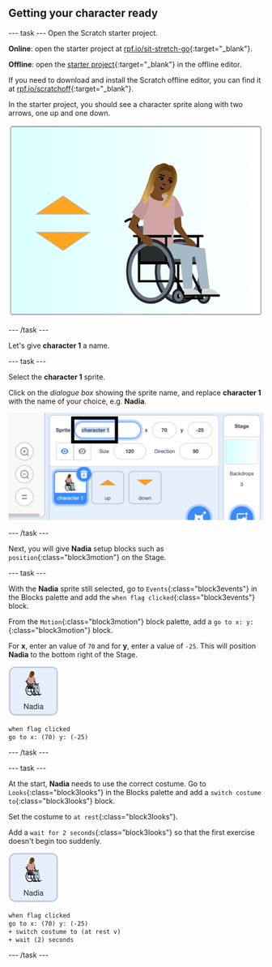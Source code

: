 ## Getting your character ready

--- task ---
Open the Scratch starter project.

**Online**: open the starter project at [rpf.io/sit-stretch-go](http://rpf.io/sit-stretch-go){:target="_blank"}.

**Offline**: open the [starter project](http://rpf.io/sit-stretch-go){:target="_blank"} in the offline editor.

If you need to download and install the Scratch offline editor, you can find it at [rpf.io/scratchoff](http://rpf.io/scratchoff){:target="_blank"}.

In the starter project, you should see a character sprite along with two arrows, one up and one down.

![starter project](images/starter_project.png)

--- /task ---

Let's give **character 1** a name.

--- task ---

Select the **character 1** sprite.

Click on the _dialogue box_ showing the sprite name, and replace **character 1** with the name of your choice, e.g. **Nadia**.

![select character 1 sprite name](images/select_character1_name2.png)

--- /task ---

Next, you will give **Nadia** setup blocks such as `position`{:class="block3motion"} on the Stage.

--- task ---

With the **Nadia** sprite still selected, go to `Events`{:class="block3events"} in the Blocks palette and add the `when flag clicked`{:class="block3events"} block.

From the `Motion`{:class="block3motion"} block palette, add a `go to x: y:`{:class="block3motion"} block.

For **x**, enter an value of `70` and for **y**, enter a value of `-25`. This will position **Nadia** to the bottom right of the Stage.

![Nadia sprite icon](images/nadia_sprite.png)

```blocks3
when flag clicked
go to x: (70) y: (-25)
```

--- /task ---

--- task ---

At the start, **Nadia** needs to use the correct costume. Go to `Looks`{:class="block3looks"} in the Blocks palette and add a `switch costume to`{:class="block3looks"} block.

Set the costume to `at rest`{:class="block3looks"}.

Add a `wait for 2 seconds`{:class="block3looks"} so that the first exercise doesn't begin too suddenly.

![Nadia sprite icon](images/nadia_sprite.png)

```blocks3
when flag clicked
go to x: (70) y: (-25)
+ switch costume to (at rest v)
+ wait (2) seconds
```

--- /task ---
